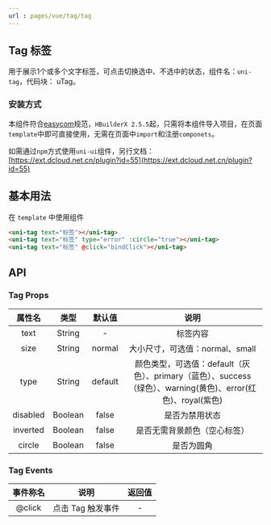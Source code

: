 ```yaml
---
url : pages/vue/tag/tag
---
```


## Tag 标签

用于展示1个或多个文字标签，可点击切换选中、不选中的状态，组件名：``uni-tag``，代码块： uTag。

### 安装方式

本组件符合[easycom](https://uniapp.dcloud.io/collocation/pages?id=easycom)规范，`HBuilderX 2.5.5`起，只需将本组件导入项目，在页面`template`中即可直接使用，无需在页面中`import`和注册`componets`。

如需通过`npm`方式使用`uni-ui`组件，另行文档：[https://ext.dcloud.net.cn/plugin?id=55](https://ext.dcloud.net.cn/plugin?id=55)

## 基本用法

在 ``template`` 中使用组件
```html
<uni-tag text="标签"></uni-tag>
<uni-tag text="标签" type="error" :circle="true"></uni-tag>
<uni-tag text="标签" @click="bindClick"></uni-tag>
```

## API

### Tag Props

|属性名		|类型		|默认值	|说明																											|
|:-:			|:-:		|:-:		|:-:																											|
|text			|String	|-			|标签内容																										|
|size			|String	|normal	|大小尺寸，可选值：normal、small																				|
|type			|String	|default|颜色类型，可选值：default（灰色）、primary（蓝色）、success（绿色）、warning(黄色)、error(红色)、royal(紫色)	|
|disabled	|Boolean|false	|是否为禁用状态																									|
|inverted	|Boolean|false	|是否无需背景颜色（空心标签）																					|
|circle		|Boolean|false	|是否为圆角																										|


### Tag Events

|事件称名		|说明							|返回值	|
|:-:			|:-:							|:-:	|
|@click		|点击 Tag 触发事件	|-		|

